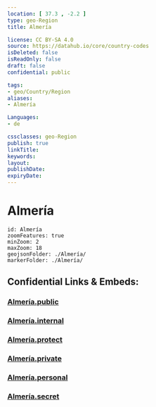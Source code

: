 ```yaml
---
location: [ 37.3 , -2.2 ] 
type: geo-Region
title: Almería

license: CC BY-SA 4.0
source: https://datahub.io/core/country-codes
isDeleted: false
isReadOnly: false
draft: false
confidential: public

tags:
- geo/Country/Region
aliases:
- Almería

Languages:
- de

cssclasses: geo-Region
publish: true
linkTitle: 
keywords: 
layout: 
publishDate: 
expiryDate: 
---
```


# Almería

```leaflet
id: Almería
zoomFeatures: true 
minZoom: 2 
maxZoom: 18
geojsonFolder: ./Almería/
markerFolder: ./Almería/
```


## Confidential Links & Embeds: 

### [Almería.public](/_public/\Earth\Continent\Europe\Europe~South\Spain\Provinces~Spain\AndalusiaAlmería.public.md) 

### [Almería.internal](/_internal/\Earth\Continent\Europe\Europe~South\Spain\Provinces~Spain\AndalusiaAlmería.internal.md) 

### [Almería.protect](/_protect/\Earth\Continent\Europe\Europe~South\Spain\Provinces~Spain\AndalusiaAlmería.protect.md) 

### [Almería.private](/_private/\Earth\Continent\Europe\Europe~South\Spain\Provinces~Spain\AndalusiaAlmería.private.md) 

### [Almería.personal](/_personal/\Earth\Continent\Europe\Europe~South\Spain\Provinces~Spain\AndalusiaAlmería.personal.md) 

### [Almería.secret](/_secret/\Earth\Continent\Europe\Europe~South\Spain\Provinces~Spain\AndalusiaAlmería.secret.md)

